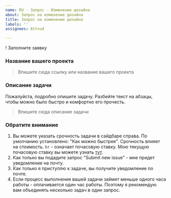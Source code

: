 ```yaml
---
name: RU - Запрос - Изменение дизайна
about: Запрос на изменение дизайна
title: Запрос на изменение дизайна
labels: ''
assignees: Attvud

---
```


! Заполните заявку

### Название вашего проекта

> Впишите сюда ссылку или название вашего проекта

### Описание задачи

Пожалуйста, подробно опишите задачу. Разбейте текст на абзацы, чтобы можно было быстро и комфортно его прочесть.

> Впишите сюда описание задачи

### Обратите внимание

1. Вы можете указать срочность задачи в сайдбаре справа. По умолчанию установлено: "Как можно быстрее". Срочность влияет на стоимость. `hr` - означает почасовую ставку. Мою текущую почасовую ставку вы можете узнать [тут](https://www.upwork.com/freelancers/~0170447014dabc3e62).
2. Как только вы подадите запрос "Submit new issue" - мне придет уведомление на почту.
3. Как только я приступлю к задаче, вы получите уведомление по почте.
4. Если процесс выполнения вашей задачи займет меньше одного часа работы - оплачивается один час работы. Поэтому я рекомендую вам объединять несколько задач в один запрос.
